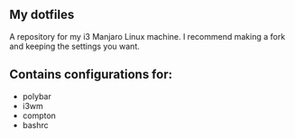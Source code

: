 ## My dotfiles
A repository for my i3 Manjaro Linux machine. I recommend making a fork and keeping the settings you want.

## Contains configurations for:
- polybar
- i3wm
- compton
- bashrc
